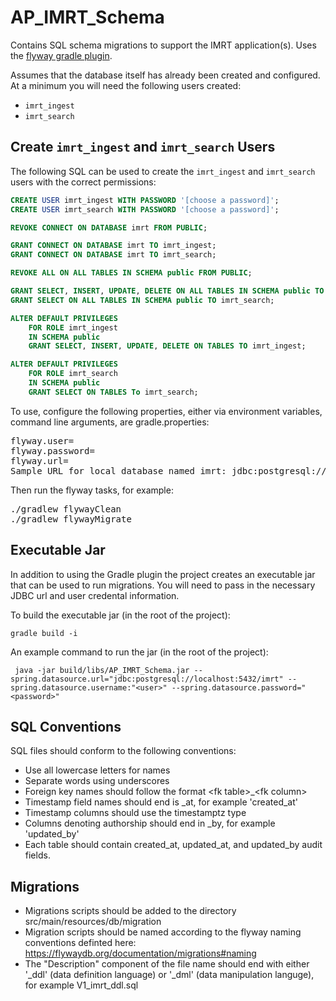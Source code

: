# AP_IMRT_Schema
Contains SQL schema migrations to support the IMRT application(s). Uses the [flyway gradle plugin](https://flywaydb.org/documentation/gradle/).

Assumes that the database itself has already been created and configured.  At a minimum you will need the following users created:

* `imrt_ingest`
* `imrt_search`

## Create `imrt_ingest` and `imrt_search` Users
The following SQL can be used to create the `imrt_ingest` and `imrt_search` users with the correct permissions:

```sql
CREATE USER imrt_ingest WITH PASSWORD '[choose a password]';
CREATE USER imrt_search WITH PASSWORD '[choose a password]';

REVOKE CONNECT ON DATABASE imrt FROM PUBLIC;

GRANT CONNECT ON DATABASE imrt TO imrt_ingest;
GRANT CONNECT ON DATABASE imrt TO imrt_search;

REVOKE ALL ON ALL TABLES IN SCHEMA public FROM PUBLIC;

GRANT SELECT, INSERT, UPDATE, DELETE ON ALL TABLES IN SCHEMA public TO imrt_ingest;
GRANT SELECT ON ALL TABLES IN SCHEMA public TO imrt_search;

ALTER DEFAULT PRIVILEGES
    FOR ROLE imrt_ingest
    IN SCHEMA public
    GRANT SELECT, INSERT, UPDATE, DELETE ON TABLES TO imrt_ingest;

ALTER DEFAULT PRIVILEGES
    FOR ROLE imrt_search
    IN SCHEMA public
    GRANT SELECT ON TABLES To imrt_search;
```

To use, configure the following properties, either via environment variables, command line arguments, are gradle.properties:
<pre>
flyway.user=<user>
flyway.password=<password>
flyway.url=<url>
Sample URL for local database named imrt: jdbc:postgresql://localhost:5432/imrt
</pre>

Then run the flyway tasks, for example:
<pre>
./gradlew flywayClean
./gradlew flywayMigrate
</pre>

## Executable Jar
In addition to using the Gradle plugin the project creates an executable jar that can be used to run migrations.  You will need to pass in the necessary JDBC url and user credental information.

To build the executable jar (in the root of the project):

```
gradle build -i
```

An example command to run the jar (in the root of the project):

```
 java -jar build/libs/AP_IMRT_Schema.jar --spring.datasource.url="jdbc:postgresql://localhost:5432/imrt" --spring.datasource.username:"<user>" --spring.datasource.password="<password>"
```

## SQL Conventions

SQL files should conform to the following conventions:
* Use all lowercase letters for names
* Separate words using underscores
* Foreign key names should follow the format \<fk table>_\<fk column>
* Timestamp field names should end is _at, for example 'created_at'
* Timestamp columns should use the timestamptz type
* Columns denoting authorship should end in _by, for example 'updated_by'
* Each table should contain created_at, updated_at, and updated_by audit fields.

## Migrations

* Migrations scripts should be added to the directory src/main/resources/db/migration
* Migration scripts should be named according to the flyway naming conventions definted here:
https://flywaydb.org/documentation/migrations#naming
* The "Description" component of the file name should end with either '_ddl' (data definition language)
 or '_dml' (data manipulation languge), for example V1_imrt_ddl.sql



